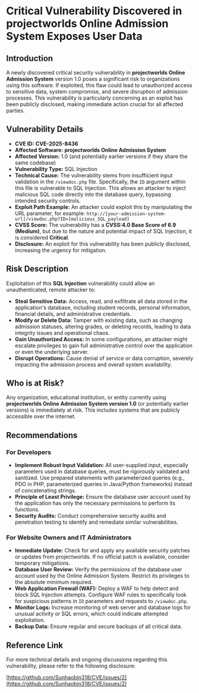 # Critical Vulnerability Discovered in **projectworlds Online Admission System** Exposes User Data

## Introduction

A newly discovered critical security vulnerability in **projectworlds Online Admission System** version 1.0 poses a significant risk to organizations using this software. If exploited, this flaw could lead to unauthorized access to sensitive data, system compromise, and severe disruption of admission processes. This vulnerability is particularly concerning as an exploit has been publicly disclosed, making immediate action crucial for all affected parties.

## Vulnerability Details

*   **CVE ID:** **CVE-2025-8436**
*   **Affected Software:** **projectworlds Online Admission System**
*   **Affected Version:** 1.0 (and potentially earlier versions if they share the same codebase)
*   **Vulnerability Type:** SQL Injection
*   **Technical Cause:** The vulnerability stems from insufficient input validation in the `/viewdoc.php` file. Specifically, the `ID` argument within this file is vulnerable to SQL Injection. This allows an attacker to inject malicious SQL code directly into the database query, bypassing intended security controls.
*   **Exploit Path Example:**
    An attacker could exploit this by manipulating the URL parameter, for example:
    `http://[your-admission-system-url]/viewdoc.php?ID=[malicious_SQL_payload]`
*   **CVSS Score:** The vulnerability has a **CVSS:4.0 Base Score of 6.9 (Medium)**, but due to the nature and potential impact of SQL Injection, it is considered **Critical**.
*   **Disclosure:** An exploit for this vulnerability has been publicly disclosed, increasing the urgency for mitigation.

## Risk Description

Exploitation of this **SQL Injection** vulnerability could allow an unauthenticated, remote attacker to:

*   **Steal Sensitive Data:** Access, read, and exfiltrate all data stored in the application's database, including student records, personal information, financial details, and administrative credentials.
*   **Modify or Delete Data:** Tamper with existing data, such as changing admission statuses, altering grades, or deleting records, leading to data integrity issues and operational chaos.
*   **Gain Unauthorized Access:** In some configurations, an attacker might escalate privileges to gain full administrative control over the application or even the underlying server.
*   **Disrupt Operations:** Cause denial of service or data corruption, severely impacting the admission process and overall system availability.

## Who is at Risk?

Any organization, educational institution, or entity currently using **projectworlds Online Admission System version 1.0** (or potentially earlier versions) is immediately at risk. This includes systems that are publicly accessible over the internet.

## Recommendations

### For Developers

*   **Implement Robust Input Validation:** All user-supplied input, especially parameters used in database queries, must be rigorously validated and sanitized. Use prepared statements with parameterized queries (e.g., PDO in PHP, parameterized queries in Java/Python frameworks) instead of concatenating strings.
*   **Principle of Least Privilege:** Ensure the database user account used by the application has only the necessary permissions to perform its functions.
*   **Security Audits:** Conduct comprehensive security audits and penetration testing to identify and remediate similar vulnerabilities.

### For Website Owners and IT Administrators

*   **Immediate Update:** Check for and apply any available security patches or updates from projectworlds. If no official patch is available, consider temporary mitigations.
*   **Database User Review:** Verify the permissions of the database user account used by the Online Admission System. Restrict its privileges to the absolute minimum required.
*   **Web Application Firewall (WAF):** Deploy a WAF to help detect and block SQL Injection attempts. Configure WAF rules to specifically look for suspicious patterns in `ID` parameters and requests to `/viewdoc.php`.
*   **Monitor Logs:** Increase monitoring of web server and database logs for unusual activity or SQL errors, which could indicate attempted exploitation.
*   **Backup Data:** Ensure regular and secure backups of all critical data.

## Reference Link

For more technical details and ongoing discussions regarding this vulnerability, please refer to the following disclosure:

[https://github.com/Sunhaobin318/CVE/issues/2](https://github.com/Sunhaobin318/CVE/issues/2)
